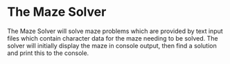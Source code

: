 The Maze Solver
===========

The Maze Solver will solve maze problems which are provided by text input files which contain character data for the maze needing to be solved.  The solver will initially display the maze in console output, then find a solution and print this to the console.  

